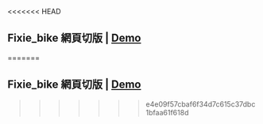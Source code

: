 <<<<<<< HEAD
## Fixie_bike 網頁切版 | [Demo](https://peggyted0129.github.io/Fixie_bike/)  
=======
## Fixie_bike 網頁切版 | [Demo](https://peggyted0129.github.io/VUEX_TEST06/)  
>>>>>>> e4e09f57cbaf6f34d7c615c37dbc1bfaa61f618d
